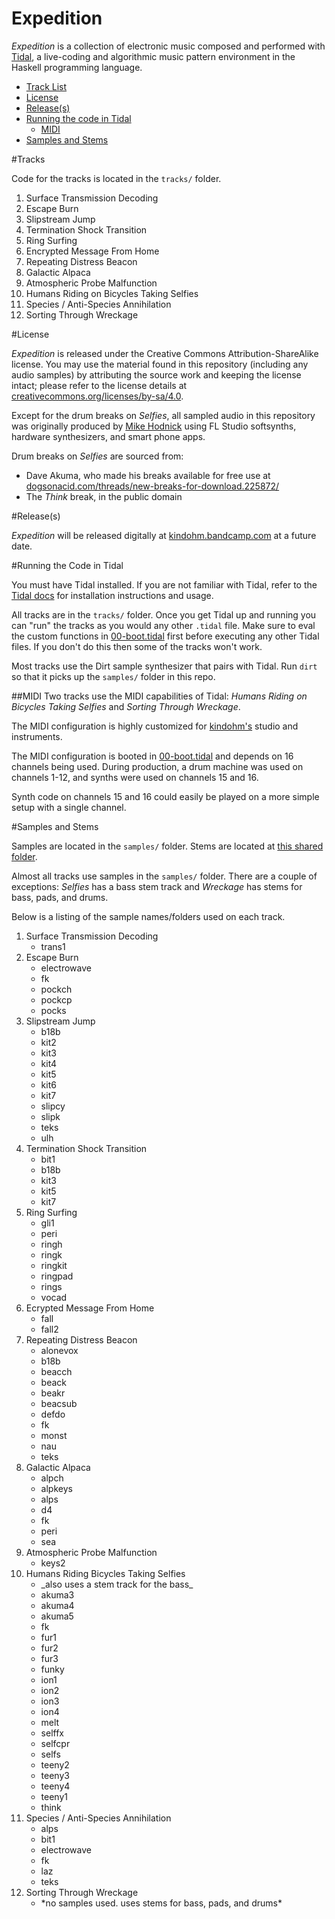 # Expedition

_Expedition_ is a collection of electronic music composed and
performed with [Tidal](http://tidal.lurk.org), a
live-coding and algorithmic music pattern environment in the Haskell
programming language.

<ul>
  <li><a href="#tracks">Track List</a></li>
  <li><a href="#license">License</a></li>
  <li><a href="#release">Release(s)</a></li>
  <li><a href="#running-the-code">Running the code in Tidal</a>
    <ul>
      <li><a href="#midi">MIDI</a></li>
    </ul>
  </li>
  <li><a href="#sampledetail">Samples and Stems</a></li>
</ul>

#<a name="tracks"></a>Tracks

Code for the tracks is located in the `tracks/` folder.

1. Surface Transmission Decoding
2. Escape Burn
3. Slipstream Jump
4. Termination Shock Transition
5. Ring Surfing
6. Encrypted Message From Home
7. Repeating Distress Beacon
8. Galactic Alpaca
9. Atmospheric Probe Malfunction
10. Humans Riding on Bicycles Taking Selfies
11. Species / Anti-Species Annihilation
12. Sorting Through Wreckage

#<a name="license"></a>License

_Expedition_ is released under the Creative Commons
Attribution-ShareAlike license. You may use the material
found in this repository (including any audio samples) by
attributing the source work and keeping the license intact;
please refer to the license details at
[creativecommons.org/licenses/by-sa/4.0](http://creativecommons.org/licenses/by-sa/4.0/).

Except for the drum breaks on _Selfies_, all sampled audio in this
repository was originally produced by
[Mike Hodnick](http://kindohm.com)
using FL Studio softsynths, hardware synthesizers, and smart phone apps.

Drum breaks on _Selfies_ are sourced from:

- Dave Akuma, who made his breaks available for free use at [dogsonacid.com/threads/new-breaks-for-download.225872/](http://www.dogsonacid.com/threads/new-breaks-for-download.225872/)
- The _Think_ break, in the public domain

#<a name="release"></a>Release(s)

_Expedition_ will be released digitally at
[kindohm.bandcamp.com](http://kindohm.bandcamp.com) at a future date.

#<a name="running-the-code"></a>Running the Code in Tidal

You must have Tidal installed. If you are not familiar with Tidal,
refer to the [Tidal docs](http://tidal.lurk.org) for installation
instructions and usage.

All tracks are in the `tracks/` folder. Once you get Tidal up and
running you can "run" the tracks as you would any other `.tidal` file.
Make sure to eval the custom functions in
<a href="tracks/00-boot.tidal">00-boot.tidal</a> first
before executing any other Tidal files. If you don't do this
then some of the tracks won't work.

Most tracks use the Dirt sample synthesizer that pairs with Tidal.
Run `dirt` so that it picks up the `samples/` folder in this repo.

##<a name="midi"></a>MIDI
Two tracks use the MIDI capabilities of Tidal: _Humans Riding
on Bicycles Taking Selfies_ and _Sorting Through Wreckage_.

The MIDI configuration is highly customized for
<a href="//github.com/kindohm">kindohm's</a> studio and instruments.

The MIDI configuration is booted in
<a href="tracks/00-boot.tidal">00-boot.tidal</a>
and depends on 16 channels being used. During production, a drum
machine was used on channels 1-12, and synths were used on channels
15 and 16.

Synth code on channels 15 and 16 could easily be played on a more
simple setup with a single channel.

#<a name="sampledetail"></a>Samples and Stems

Samples are located in the `samples/` folder. Stems are located
at [this shared folder](https://drive.google.com/open?id=0B2CY0DSY3mxgfjF5T09SZUpxRXBKby1ZZjJKTzNsMjRlNHNSLUxYVXdGZDFwSVVDcThxSlE).

Almost all tracks use samples in the `samples/` folder. There are a couple
of exceptions: _Selfies_ has a bass stem track and _Wreckage_ has stems for
bass, pads, and drums.

Below is a listing of the sample names/folders used on each track.

<ol>
  <li>Surface Transmission Decoding
    <ul>
      <li>trans1</li>
    </ul>
  </li>
  <li>Escape Burn
    <ul>
      <li>electrowave</li>
      <li>fk</li>
      <li>pockch</li>
      <li>pockcp</li>
      <li>pocks</li>
    </ul>
  </li>
  <li>Slipstream Jump
    <ul>
      <li>b18b</li>
      <li>kit2</li>
      <li>kit3</li>
      <li>kit4</li>
      <li>kit5</li>
      <li>kit6</li>
      <li>kit7</li>
      <li>slipcy</li>
      <li>slipk</li>
      <li>teks</li>
      <li>ulh</li>
    </ul>
  </li>
  <li>Termination Shock Transition
    <ul>
      <li>bit1</li>
      <li>b18b</li>
      <li>kit3</li>
      <li>kit5</li>
      <li>kit7</li>
    </ul>
  </li>
  <li>Ring Surfing
    <ul>
      <li>gli1</li>
      <li>peri</li>
      <li>ringh</li>
      <li>ringk</li>
      <li>ringkit</li>
      <li>ringpad</li>
      <li>rings</li>
      <li>vocad</li>
    </ul>
  </li>
  <li>Ecrypted Message From Home
    <ul>
      <li>fall</li>
      <li>fall2</li>
    </ul>
  </li>
  <li>Repeating Distress Beacon
    <ul>
      <li>alonevox</li>
      <li>b18b</li>
      <li>beacch</li>
      <li>beack</li>
      <li>beakr</li>
      <li>beacsub</li>
      <li>defdo</li>
      <li>fk</li>
      <li>monst</li>
      <li>nau</li>
      <li>teks</li>
    </ul>
  </li>
  <li>Galactic Alpaca
    <ul>
      <li>alpch</li>
      <li>alpkeys</li>
      <li>alps</li>
      <li>d4</li>
      <li>fk</li>
      <li>peri</li>
      <li>sea</li>
    </ul>
  </li>
  <li>Atmospheric Probe Malfunction
    <ul>
      <li>keys2</li>
    </ul>
  </li>
  <li>Humans Riding Bicycles Taking Selfies
    <ul>
      <li>_also uses a stem track for the bass_</li>
      <li>akuma3</li>
      <li>akuma4</li>
      <li>akuma5</li>
      <li>fk</li>
      <li>fur1</li>
      <li>fur2</li>
      <li>fur3</li>
      <li>funky</li>
      <li>ion1</li>
      <li>ion2</li>
      <li>ion3</li>
      <li>ion4</li>
      <li>melt</li>
      <li>selffx</li>
      <li>selfcpr</li>
      <li>selfs</li>
      <li>teeny2</li>
      <li>teeny3</li>
      <li>teeny4</li>
      <li>teeny1</li>
      <li>think</li>
    </ul>
  </li>
  <li>Species / Anti-Species Annihilation
    <ul>
      <li>alps</li>
      <li>bit1</li>
      <li>electrowave</li>
      <li>fk</li>
      <li>laz</li>
      <li>teks</li>
    </ul>
  </li>
  <li>Sorting Through Wreckage
    <ul>
      <li>*no samples used. uses stems for bass, pads, and drums*</li>
    </ul>
  </li>
</ol>
